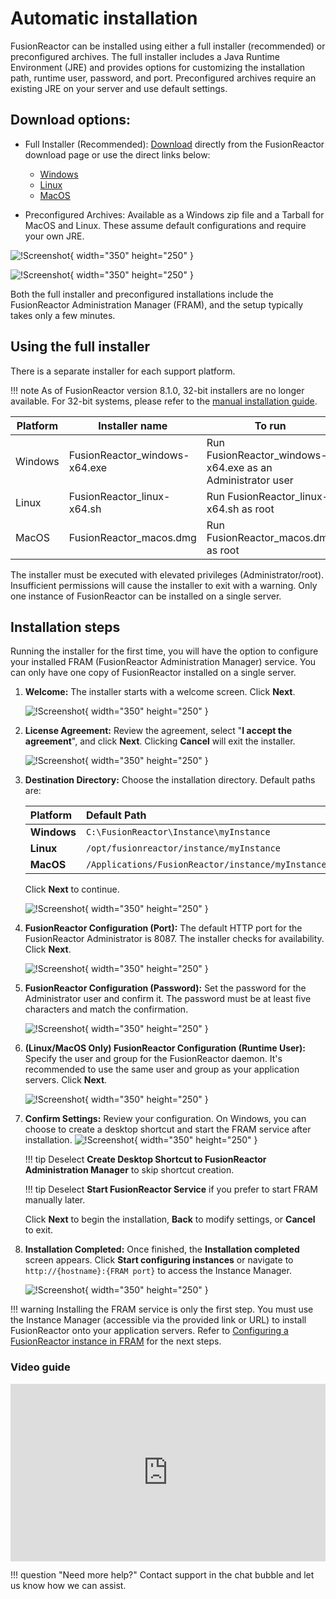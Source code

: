 # Automatic installation

FusionReactor can be installed using either a full installer (recommended) or preconfigured archives. The full installer includes a Java Runtime Environment (JRE) and provides options for customizing the installation path, runtime user, password, and port. Preconfigured archives require an existing JRE on your server and use default settings.

## Download options:

* Full Installer (Recommended): [Download](/frdocs/Latest-updates/Downloads/) directly from the FusionReactor download page or use the direct links below:
    * [Windows](https://download.fusionreactor.io/FR/Latest/FusionReactor_windows-x64.exe)
    * [Linux](https://download.fusionreactor.io/FR/Latest/FusionReactor_linux-x64.sh)
    * [MacOS](https://download.fusionreactor.io/FR/Latest/FusionReactor_macos.dmg)

* Preconfigured Archives: Available as a Windows zip file and a Tarball for MacOS and Linux. These assume default configurations and require your own JRE.

![!Screenshot](/frdocs/Monitor-your-data/FR-Agent/Images/Full-Installer-download.jpg){  width="350" height="250" } 

![!Screenshot](/frdocs/Monitor-your-data/FR-Agent/Images/Pre-Configured-Installers.jpg){  width="350" height="250" } 
    



Both the full installer and preconfigured installations include the FusionReactor Administration Manager (FRAM), and the setup typically takes only a few minutes.




## Using the full installer
There is a separate installer for each support platform.

!!! note
    As of FusionReactor version 8.1.0, 32-bit installers are no longer available. For 32-bit systems, please refer to the [manual installation guide](../Manual/Manual-Installation.md).

| Platform | Installer name | To run |
| --- | --- | --- |
| Windows |FusionReactor_windows-x64.exe | Run FusionReactor_windows-x64.exe as an Administrator user |
| Linux | FusionReactor_linux-x64.sh | Run FusionReactor_linux-x64.sh as root |
| MacOS | FusionReactor_macos.dmg | Run FusionReactor_macos.dmg as root |

The installer must be executed with elevated privileges (Administrator/root). Insufficient permissions will cause the installer to exit with a warning. Only one instance of FusionReactor can be installed on a single server.



## Installation steps
Running the installer for the first time, you will have the option to configure your installed FRAM (FusionReactor Administration Manager) service. You can only have one copy of FusionReactor installed on a single server.


1.  **Welcome:** The installer starts with a welcome screen. Click **Next**.

    ![!Screenshot](/frdocs/Monitor-your-data/FR-Agent/Images/Full-installer-welcome.jpg){ width="350" height="250" } 

2.  **License Agreement:** Review the agreement, select "**I accept the agreement**", and click **Next**. Clicking **Cancel** will exit the installer.

    ![!Screenshot](/frdocs/Monitor-your-data/FR-Agent/Images/Full-installer-license-agreement.jpg){ width="350" height="250" }

3.  **Destination Directory:** Choose the installation directory. Default paths are:

    | Platform  | Default Path                             |
    | :-------- | :--------------------------------------- |
    | **Windows** | `C:\FusionReactor\Instance\myInstance`   |
    | **Linux** | `/opt/fusionreactor/instance/myInstance` |
    | **MacOS** | `/Applications/FusionReactor/instance/myInstance` |

    Click **Next** to continue.

    ![!Screenshot](/frdocs/Monitor-your-data/FR-Agent/Images/Full-installer-directory.jpg){ width="350" height="250" }


4.  **FusionReactor Configuration (Port):** The default HTTP port for the FusionReactor Administrator is 8087. The installer checks for availability. Click **Next**.

    ![!Screenshot](/frdocs/Monitor-your-data/FR-Agent/Images/Full-installer-port.jpg){ width="350" height="250" }

5.  **FusionReactor Configuration (Password):** Set the password for the Administrator user and confirm it. The password must be at least five characters and match the confirmation.

    ![!Screenshot](/frdocs/Monitor-your-data/FR-Agent/Images/Full-installer-password.jpg){ width="350" height="250" }

6.  **(Linux/MacOS Only) FusionReactor Configuration (Runtime User):** Specify the user and group for the FusionReactor daemon. It's recommended to use the same user and group as your application servers. Click **Next**.

    ![!Screenshot](/frdocs/Monitor-your-data/FR-Agent/Images/Full-installer-unix-runtime-user.jpg){ width="350" height="250" }

7.  **Confirm Settings:** Review your configuration. On Windows, you can choose to create a desktop shortcut and start the FRAM service after installation.
    ![!Screenshot](/frdocs/Monitor-your-data/FR-Agent/Images/Full-installer-confirmation.jpg){ width="350" height="250" }

    !!! tip
        Deselect **Create Desktop Shortcut to FusionReactor Administration Manager** to skip shortcut creation.

    !!! tip
        Deselect **Start FusionReactor Service** if you prefer to start FRAM manually later.

    Click **Next** to begin the installation, **Back** to modify settings, or **Cancel** to exit.

8.  **Installation Completed:** Once finished, the **Installation completed** screen appears. Click **Start configuring instances** or navigate to `http://{hostname}:{FRAM port}` to access the Instance Manager.

    ![!Screenshot](/frdocs/Monitor-your-data/FR-Agent/Images/Full-installer-complete.jpg){ width="350" height="250" }

!!! warning
    Installing the FRAM service is only the first step. You must use the Instance Manager (accessible via the provided link or URL) to install FusionReactor onto your application servers. Refer to [Configuring a FusionReactor instance in FRAM](/frdocs/Monitor-your-data/FR-Agent/FRAM/) for the next steps.


### Video guide

<div style="padding:56.25% 0 0 0;position:relative;"><iframe src="https://player.vimeo.com/video/930599280?badge=0&amp;autopause=0&amp;player_id=0&amp;app_id=58479" frameborder="0" allow="autoplay; fullscreen; picture-in-picture; clipboard-write" style="position:absolute;top:0;left:0;width:100%;height:100%;" title="Quick and Easy Installation of FusionReactor Administration Manager (FRAM) on Windows"></iframe></div><script src="https://player.vimeo.com/api/player.js"></script>

!!! question "Need more help?"
    Contact support in the chat bubble and let us know how we can assist.